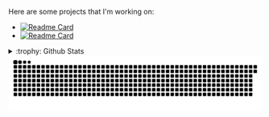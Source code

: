  Here are some projects that I'm working on:

- [![Readme Card](https://github-readme-stats.vercel.app/api/pin/?username=pepaondrugs&repo=playitgg-docker&theme=aura)](https://github.com/pepaondrugs/playitgg-docker)
- [![Readme Card](https://github-readme-stats.vercel.app/api/pin/?username=pepaondrugs&repo=Weylyn-website&theme=aura)](https://github.com/pepaondrugs/Weylyn-website)



<details>
<summary>:trophy: Github Stats</summary>

 <img src="https://github-readme-stats.vercel.app/api?username=pepaondrugs&show_icons=true&theme=aura">


</details>

  <a href='https://github.com/pepaondrugs'>
        <img alt='Snake Animation' src='https://github.com/PepaonDrugs/PepaonDrugs/blob/output/github-contribution-grid-snake-dark.svg'/>

